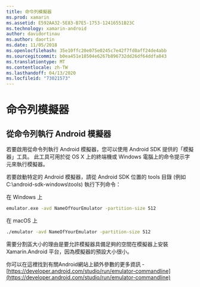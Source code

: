 ```yaml
---
title: 命令列模擬器
ms.prod: xamarin
ms.assetid: E592AA32-5E83-B7E5-1753-12416551B23C
ms.technology: xamarin-android
author: davidortinau
ms.author: daortin
ms.date: 11/05/2018
ms.openlocfilehash: 35e10ffc20e075e0245c7e42f7fd0aff24de4abb
ms.sourcegitcommit: b0ea451e18504e6267b896732dd26df64ddfa843
ms.translationtype: MT
ms.contentlocale: zh-TW
ms.lasthandoff: 04/13/2020
ms.locfileid: "73021573"
---
```

# <a name="command-line-emulator"></a>命令列模擬器

## <a name="running-the-android-emulator-from-the-command-line"></a>從命令列執行 Android 模擬器

若要啟用從命令列執行 Android 模擬器，您可以使用 Android SDK 提供的「模擬器」工具。 此工具可用於從 OS X 上的終端機或 Windows 電腦上的命令提示字元來執行模擬器。

若要啟動特定的 Android 模擬器，請從 Android SDK 位置的 tools 目錄 (例如 C:\android-sdk-windows\tools) 執行下列命令：

在 Windows 上

```cmd
emulator.exe -avd NameOfYourEmulator -partition-size 512
```

在 macOS 上

```bash
./emulator -avd NameOfYourEmulator -partition-size 512
```

需要分割區大小的理由是要允許模擬器具備足夠的空間在模擬器上安裝 Xamarin.Android 平台，因為模擬器的預設大小很小。

你可以在這裡找到有關Android網站上額外參數的更多資訊 -[https://developer.android.com/studio/run/emulator-commandline](https://developer.android.com/studio/run/emulator-commandline)
